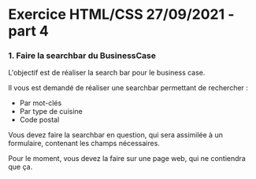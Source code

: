 
# Exercice HTML/CSS 27/09/2021 - part 4

### 1. Faire la searchbar du BusinessCase

L'objectif est de réaliser la search bar pour le business case.

Il vous est demandé de réaliser une searchbar permettant de rechercher :

- Par mot-clés
- Par type de cuisine
- Code postal

Vous devez faire la searchbar en question, qui sera assimilée à un formulaire, contenant les champs nécessaires.

Pour le moment, vous devez la faire sur une page web, qui ne contiendra que ça.



